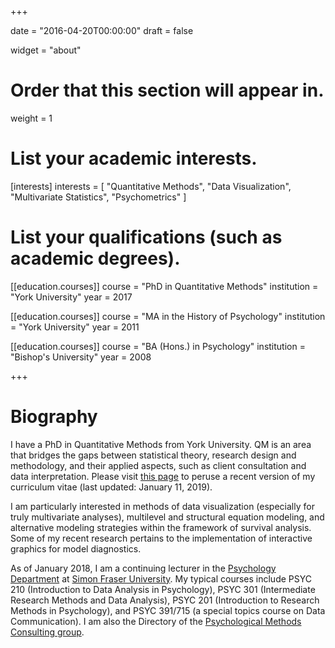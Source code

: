 +++

date = "2016-04-20T00:00:00"
draft = false

widget = "about"

# Order that this section will appear in.
weight = 1

# List your academic interests.
[interests]
  interests = [
    "Quantitative Methods",
    "Data Visualization",
    "Multivariate Statistics",
    "Psychometrics"
  ]

# List your qualifications (such as academic degrees).
[[education.courses]]
  course = "PhD in Quantitative Methods"
  institution = "York University"
  year = 2017

[[education.courses]]
  course = "MA in the History of Psychology"
  institution = "York University"
  year = 2011

[[education.courses]]
  course = "BA (Hons.) in Psychology"
  institution = "Bishop's University"
  year = 2008
 
+++

# Biography

I have a PhD in Quantitative Methods from York University. QM is an area that bridges the gaps between statistical theory, research design and methodology, and their applied aspects, such as client consultation and data interpretation. Please visit [this page](http://www.matthewsigal.com/SigalCV.pdf) to peruse a recent version of my curriculum vitae (last updated: January 11, 2019).

I am particularly interested in methods of data visualization (especially for truly multivariate analyses), multilevel and structural equation modeling, and alternative modeling strategies within the framework of survival analysis.  Some of my recent research pertains to the implementation of interactive graphics for model diagnostics.

As of January 2018, I am a continuing lecturer in the [Psychology Department](https://www.sfu.ca/psychology.html) at [Simon Fraser University](https://www.sfu.ca/). My typical courses include PSYC 210 (Introduction to Data Analysis in Psychology), PSYC 301 (Intermediate Research Methods and Data Analysis), PSYC 201 (Introduction to Research Methods in Psychology), and PSYC 391/715 (a special topics course on Data Communication). I am also the Directory of the [Psychological Methods Consulting group](www.sfu.ca/pmc).

